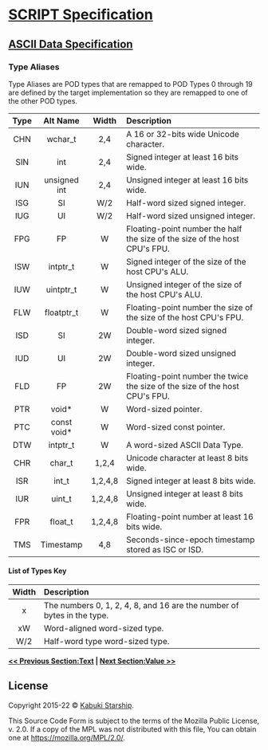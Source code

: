 # [SCRIPT Specification](../)

## [ASCII Data Specification](./)

### Type Aliases

Type Aliases are POD types that are remapped to POD Types 0 through 19 are defined by the target implementation so they are remapped to one of the other POD types.

| Type |   Alt Name   |  Width  | Description |
|:----:|:------------:|:-------:|:------------|
| CHN  |   wchar_t    |   2,4   | A 16 or 32-bits wide Unicode character. |
| SIN  |     int      |   2,4   | Signed integer at least 16 bits wide. |
| IUN  | unsigned int |   2,4   | Unsigned integer at least 16 bits wide. |
| ISG  |     SI       |   W/2   | Half-word sized signed integer. |
| IUG  |     UI       |   W/2   | Half-word sized unsigned integer. |
| FPG  |     FP       |    W    | Floating-point number the half the size of the size of the host CPU's FPU. |
| ISW  |   intptr_t   |    W    | Signed integer of the size of the host CPU's ALU. |
| IUW  |  uintptr_t   |    W    | Unsigned integer of the size of the host CPU's ALU. |
| FLW  |  floatptr_t  |    W    | Floating-point number the size of the size of the host CPU's FPU. |
| ISD  |     SI       |   2W    | Double-word sized signed integer. |
| IUD  |     UI       |   2W    | Double-word sized unsigned integer. |
| FLD  |     FP       |   2W    | Floating-point number the twice the size of the size of the host CPU's FPU. |
| PTR  |    void*     |    W    | Word-sized pointer. |
| PTC  | const void*  |    W    | Word-sized const pointer. |
| DTW  |   intptr_t   |    W    | A word-sized ASCII Data Type. |
| CHR  |    char_t    |  1,2,4  | Unicode character at least 8 bits wide. |
| ISR  |    int_t     | 1,2,4,8 | Signed integer at least 8 bits wide. |
| IUR  |    uint_t    | 1,2,4,8 | Unsigned integer at least 8 bits wide. |
| FPR  |   float_t    | 1,2,4,8 | Floating-point number at least 16 bits wide. |
| TMS  |  Timestamp   |   4,8   | Seconds-since-epoch timestamp stored as ISC or ISD. |

#### List of Types Key

| Width | Description |
|:-----:|:------------|
|   x   | The numbers 0, 1, 2, 4, 8, and 16 are the number of bytes in the type. |
|  xW   | Word-aligned word-sized type. |
|  W/2  | Half-word type word-sized type. |

**[<< Previous Section:Text](Text.md) | [Next Section:Value >>](Value.md)**

## License

Copyright 2015-22 © [Kabuki Starship](https://kabukistarship.com).

This Source Code Form is subject to the terms of the Mozilla Public License, v. 2.0. If a copy of the MPL was not distributed with this file, You can obtain one at <https://mozilla.org/MPL/2.0/>.
